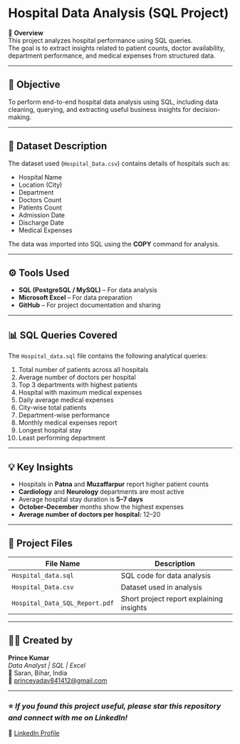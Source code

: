 # Hospital Data Analysis (SQL Project)

🏥 **Overview**  
This project analyzes hospital performance using SQL queries.  
The goal is to extract insights related to patient counts, doctor availability, department performance, and medical expenses from structured data.

---

## 🎯 **Objective**
To perform end-to-end hospital data analysis using SQL, including data cleaning, querying, and extracting useful business insights for decision-making.

---

## 🧩 **Dataset Description**
The dataset used (`Hospital_Data.csv`) contains details of hospitals such as:  
- Hospital Name  
- Location (City)  
- Department  
- Doctors Count  
- Patients Count  
- Admission Date  
- Discharge Date  
- Medical Expenses  

The data was imported into SQL using the **COPY** command for analysis.

---

## ⚙️ **Tools Used**
- **SQL (PostgreSQL / MySQL)** – For data analysis  
- **Microsoft Excel** – For data preparation  
- **GitHub** – For project documentation and sharing  

---

## 📊 **SQL Queries Covered**
The `Hospital_data.sql` file contains the following analytical queries:
1. Total number of patients across all hospitals  
2. Average number of doctors per hospital  
3. Top 3 departments with highest patients  
4. Hospital with maximum medical expenses  
5. Daily average medical expenses  
6. City-wise total patients  
7. Department-wise performance  
8. Monthly medical expenses report  
9. Longest hospital stay  
10. Least performing department  

---

## 💡 **Key Insights**
- Hospitals in **Patna** and **Muzaffarpur** report higher patient counts  
- **Cardiology** and **Neurology** departments are most active  
- Average hospital stay duration is **5–7 days**  
- **October–December** months show the highest expenses  
- **Average number of doctors per hospital:** 12–20  

---

## 🧾 **Project Files**
| File Name | Description |
|------------|-------------|
| `Hospital_data.sql` | SQL code for data analysis |
| `Hospital_Data.csv` | Dataset used in analysis |
| `Hospital_Data_SQL_Report.pdf` | Short project report explaining insights |

---

## 👨‍💻 **Created by**
**Prince Kumar**  
_Data Analyst | SQL | Excel_  
📍 Saran, Bihar, India  
📧 princeyadav841412@gmail.com 

---

### ⭐ *If you found this project useful, please star this repository and connect with me on LinkedIn!*  
🔗 [LinkedIn Profile](https://www.linkedin.com/in/princenkumar/)
